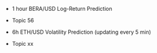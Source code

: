 - 1 hour BERA/USD Log-Return Prediction
- Topic 56

- 6h ETH/USD Volatility Prediction (updating every 5 min)
- Topic xx
